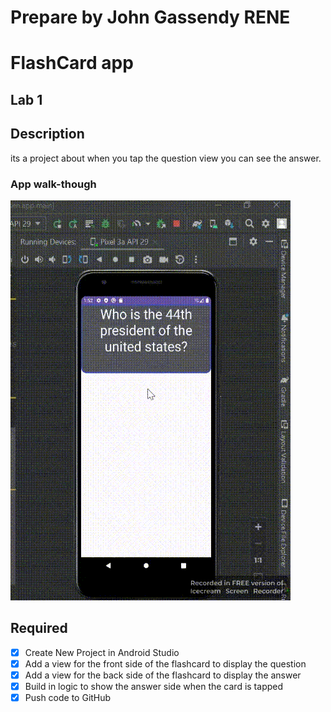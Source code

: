 # Prepare by John Gassendy RENE
# FlashCard app
## Lab 1

## Description
its a project about when you tap the question view you can see the answer.

### App walk-though
<img src="https://github.com/JohnGassen/FlashCardJohn/blob/main/flashcard_gif.gif">

## Required
- [x] Create New Project in Android Studio
- [x] Add a view for the front side of the flashcard to display the question
- [x] Add a view for the back side of the flashcard to display the answer
- [x] Build in logic to show the answer side when the card is tapped
- [x] Push code to GitHub
